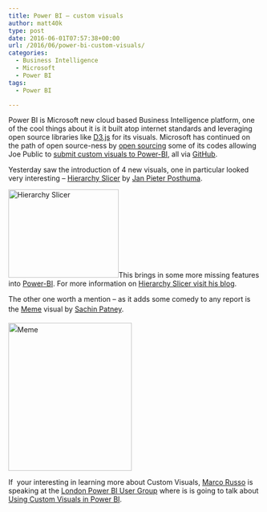 ```yaml
---
title: Power BI – custom visuals
author: matt40k
type: post
date: 2016-06-01T07:57:38+00:00
url: /2016/06/power-bi-custom-visuals/
categories:
  - Business Intelligence
  - Microsoft
  - Power BI
tags:
  - Power BI

---
```

Power BI is Microsoft new cloud based Business Intelligence platform, one of the cool things about it is it built atop internet standards and leveraging open source libraries like <a href="https://d3js.org/" target="_blank" rel="nofollow">D3.js</a> for its visuals. Microsoft has continued on the path of open source-ness by <a href="https://github.com/Microsoft/PowerBI-visuals" target="_blank" rel="nofollow">open sourcing</a> some of its codes allowing Joe Public to <a href="https://github.com/Microsoft/PowerBI-visuals" target="_blank" rel="nofollow">submit custom visuals to Power-BI</a>, all via <a href="https://github.com/Microsoft/PowerBI-visuals" target="_blank" rel="nofollow">GitHub</a>.

Yesterday saw the introduction of 4 new visuals, one in particular looked very interesting &#8211; <a href="https://app.powerbi.com/visuals/show/HierarchySlicer1458836712039" target="_blank" rel="nofollow">Hierarchy Slicer</a> by <a href="https://twitter.com/jppp" target="_blank" rel="nofollow">Jan Pieter Posthuma</a>.
  
<a href="//matt40k.uk/img/2016/06/Cj2NG1EXAAA8cAh.jpg" target="_blank" rel="nofollow"><img class="aligncenter wp-image-747 size-full" src="//matt40k.uk/img/2016/06/Cj2NG1EXAAA8cAh.jpg" alt="Hierarchy Slicer" width="220" height="176" /></a>This brings in some more missing features into <a href="https://powerbi.microsoft.com" target="_blank" rel="nofollow">Power-BI</a>. For more information on <a href="http://azurebi.jppp.org/2016/04/02/power-bi-hierarchy-slicer/" target="_blank" rel="nofollow">Hierarchy Slicer visit his blog</a>.

The other one worth a mention &#8211; as it adds some comedy to any report is the <span style="line-height: 1.75;"><a href="https://app.powerbi.com/visuals/show/Meme1464101143173" target="_blank" rel="nofollow">Meme</a> visual by <a href="https://github.com/spatney" target="_blank" rel="nofollow">Sachin Patney</a>.</span>

<span style="line-height: 1.75;"><a href="//matt40k.uk/img/2016/06/Cj05NcVXAAAth1F.jpg" target="_blank" rel="nofollow"><img class="size-full wp-image-748 aligncenter" src="//matt40k.uk/img/2016/06/Cj05NcVXAAAth1F.jpg" alt="Meme" width="246" height="295" /></a></span>

If  your interesting in learning more about Custom Visuals, <a href="http://www.sqlbi.com/articles/author/marco-russo/" target="_blank" rel="nofollow">Marco Russo</a> is speaking at the <a href="http://www.meetup.com/London-PUG/" target="_blank" rel="nofollow">London Power BI User Group</a> where is is going to talk about <a href="https://skillsmatter.com/meetups/8107-power-bi-meetup" target="_blank" rel="nofollow">Using Custom Visuals in Power BI</a>.
